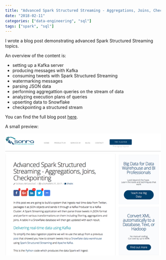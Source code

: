 ```yaml
---
title: "Advanced Spark Structured Streaming - Aggregations, Joins, Checkpointing"
date: "2018-02-11"
categories: ["data-engineering", "sql"]
tags: ["spark", "sql"]
---
```


I wrote a blog post demonstrating advanced Spark Structured Streaming topics.

An overview of the content is:

- setting up a Kafka server
- producing messages with Kafka
- consuming tweets with Spark Structured Streaming
- watermarking messages
- parsing JSON data
- performing aggregattion queries on the stream of data
- analyzing execution plans of queries
- upserting data to Snowflake
- checkpointing a structured stream

You can find the full blog post [here](https://sonra.io/2017/11/27/advanced-spark-structured-streaming-aggregations-joins-checkpointing/).

A small preview:

![Screen Shot 2018-02-11 at 16.50.58.png](assets/img/old_blog_post_images/screen-shot-2018-02-11-at-16-50-58.png)
